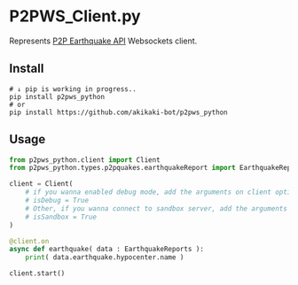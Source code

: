 
# P2PWS_Client.py

Represents [P2P Earthquake API](https://www.p2pquake.net/develop/json_api_v2/) Websockets client.

## Install

```
# ↓ pip is working in progress..
pip install p2pws_python 
# or
pip install https://github.com/akikaki-bot/p2pws_python
```

## Usage

```py
from p2pws_python.client import Client
from p2pws_python.types.p2pquakes.earthquakeReport import EarthquakeReports

client = Client(
    # if you wanna enabled debug mode, add the arguments on client option, like this:
    # isDebug = True
    # Other, if you wanna connect to sandbox server, add the arguments on client option, like this:
    # isSandbox = True
)

@client.on
async def earthquake( data : EarthquakeReports ):
    print( data.earthquake.hypocenter.name )

client.start()
```